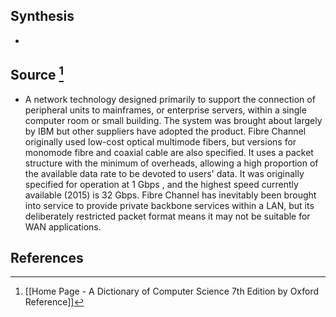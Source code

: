 ## Synthesis
- 
## Source [^1]
- A network technology designed primarily to support the connection of peripheral units to mainframes, or enterprise servers, within a single computer room or small building. The system was brought about largely by IBM but other suppliers have adopted the product. Fibre Channel originally used low-cost optical multimode fibers, but versions for monomode fibre and coaxial cable are also specified. It uses a packet structure with the minimum of overheads, allowing a high proportion of the available data rate to be devoted to users' data. It was originally specified for operation at 1 Gbps , and the highest speed currently available (2015) is 32 Gbps. Fibre Channel has inevitably been brought into service to provide private backbone services within a LAN, but its deliberately restricted packet format means it may not be suitable for WAN applications.
## References

[^1]: [[Home Page - A Dictionary of Computer Science 7th Edition by Oxford Reference]]
